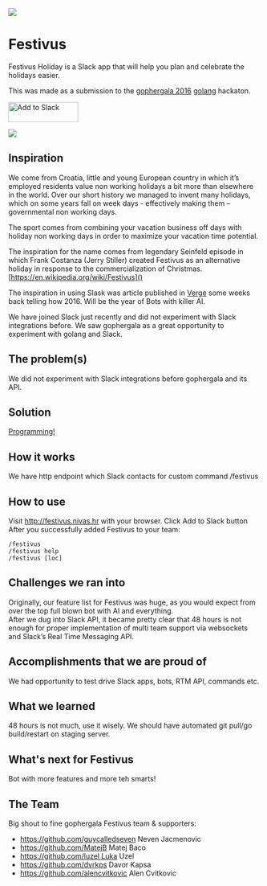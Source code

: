 ![](http://i.imgur.com/0ZWbc3T.png)

# Festivus

FestivusHoliday is a Slack app that will help you plan and celebrate the holidays easier.

This was made as a submission to the [gophergala 2016](http://gophergala.com/) [golang](http://golang.org) hackaton.<a href="https://festivus.nivas.hr/add"><img alt="Add to Slack" height="40" width="139" src="https://platform.slack-edge.com/img/add_to_slack.png" srcset="https://platform.slack-edge.com/img/add_to_slack.png 1x, https://platform.slack-edge.com/img/add_to_slack@2x.png 2x"></a>![](http://i.imgur.com/PWUlZix.gifv)
## InspirationWe come from Croatia, little and young European country in which it’s employed residents value non working holidays a bit more than elsewhere in the world. Over our short history we managed to invent many holidays, which on some years fall on week days - effectively making them – governmental non working days. The sport comes from combining your vacation business off days with holiday non working days in order to maximize your vacation time potential.The inspiration for the name comes from legendary Seinfeld episode in which Frank Costanza (Jerry Stiller) created Festivus as an alternative holiday in response to the commercialization of Christmas.[https://en.wikipedia.org/wiki/Festivus]()The inspiration in using Slask was article published in [Verge](http://www.theverge.com/2016/1/6/10718282/internet-bots-messaging-slack-facebook-m) some weeks back telling how 2016. Will be the year of Bots with killer AI.We have joined Slack just recently and did not experiment with Slack integrations before.We saw gophergala as a great opportunity to experiment with golang and Slack. ## The problem(s)We did not experiment with Slack integrations before gophergala and its API.## Solution[Programming!](http://c00kiemon5ter.github.io/code/2011/04/16/Development-Methodologies.html)## How it worksWe have http endpoint which Slack contacts for custom command /festivus## How to useVisit http://festivus.nivas.hr with your browser.Click Add to Slack buttonAfter you successfully added Festivus to your team:
```/festivus/festivus help/festivus [loc] ```## Challenges we ran intoOriginally, our feature list for Festivus was huge, as you would expect from over the top full blown bot with AI and everything.  After we dug into Slack API, it became pretty clear that 48 hours is not enough for proper implementation of multi team support via websockets and Slack’s Real Time Messaging API.## Accomplishments that we are proud ofWe had opportunity to test drive Slack apps, bots, RTM API, commands etc.## What we learned48 hours is not much, use it wisely.We should have automated git pull/go build/restart on staging server.## What's next for FestivusBot with more features and more teh smarts! ## The TeamBig shout to fine gophergala Festivus team & supporters:

* https://github.com/guycalledseven Neven Jacmenovic* https://github.com/MatejB Matej Baco* https://github.com/luzel Luka Uzel* https://github.com/dvrkps Davor Kapsa* https://github.com/alencvitkovic Alen Cvitkovic